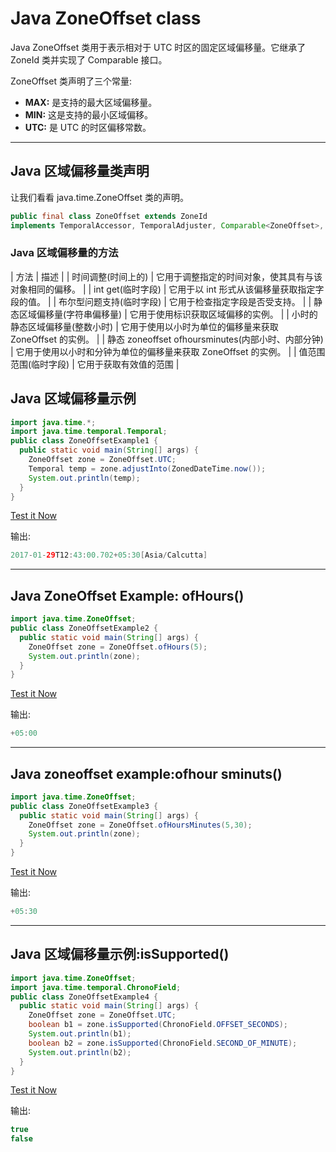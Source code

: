 # Java ZoneOffset class



Java ZoneOffset 类用于表示相对于 UTC 时区的固定区域偏移量。它继承了 ZoneId 类并实现了 Comparable 接口。

ZoneOffset 类声明了三个常量:

*   **MAX:** 是支持的最大区域偏移量。
*   **MIN:** 这是支持的最小区域偏移。
*   **UTC:** 是 UTC 的时区偏移常数。

* * *

## Java 区域偏移量类声明

让我们看看 java.time.ZoneOffset 类的声明。

```java
public final class ZoneOffset extends ZoneId 
implements TemporalAccessor, TemporalAdjuster, Comparable<ZoneOffset>, Serializable

```

### Java 区域偏移量的方法

| 方法 | 描述 |
| 时间调整(时间上的) | 它用于调整指定的时间对象，使其具有与该对象相同的偏移。 |
| int get(临时字段) | 它用于以 int 形式从该偏移量获取指定字段的值。 |
| 布尔型问题支持(临时字段) | 它用于检查指定字段是否受支持。 |
| 静态区域偏移量(字符串偏移量) | 它用于使用标识获取区域偏移的实例。 |
| 小时的静态区域偏移量(整数小时) | 它用于使用以小时为单位的偏移量来获取 ZoneOffset 的实例。 |
| 静态 zoneoffset ofhoursminutes(内部小时、内部分钟) | 它用于使用以小时和分钟为单位的偏移量来获取 ZoneOffset 的实例。 |
| 值范围范围(临时字段) | 它用于获取有效值的范围 |

## Java 区域偏移量示例

```java
import java.time.*;
import java.time.temporal.Temporal;
public class ZoneOffsetExample1 {
  public static void main(String[] args) {
    ZoneOffset zone = ZoneOffset.UTC;
    Temporal temp = zone.adjustInto(ZonedDateTime.now());
    System.out.println(temp);
  }
}

```

[Test it Now](https://compiler.javatpoint.com/opr/test.jsp?filename=ZoneOffsetExample1)

输出:

```java
2017-01-29T12:43:00.702+05:30[Asia/Calcutta]

```

* * *

## Java ZoneOffset Example: ofHours()

```java
import java.time.ZoneOffset;
public class ZoneOffsetExample2 {
  public static void main(String[] args) {
    ZoneOffset zone = ZoneOffset.ofHours(5);
    System.out.println(zone);
  }
}

```

[Test it Now](https://compiler.javatpoint.com/opr/test.jsp?filename=ZoneOffsetExample2)

输出:

```java
+05:00

```

* * *

## Java zoneoffset example:ofhour sminuts()

```java
import java.time.ZoneOffset;
public class ZoneOffsetExample3 {
  public static void main(String[] args) {
    ZoneOffset zone = ZoneOffset.ofHoursMinutes(5,30);
    System.out.println(zone);
  }
}

```

[Test it Now](https://compiler.javatpoint.com/opr/test.jsp?filename=ZoneOffsetExample3)

输出:

```java
+05:30

```

* * *

## Java 区域偏移量示例:isSupported()

```java
import java.time.ZoneOffset;
import java.time.temporal.ChronoField;
public class ZoneOffsetExample4 {
  public static void main(String[] args) {
    ZoneOffset zone = ZoneOffset.UTC;
    boolean b1 = zone.isSupported(ChronoField.OFFSET_SECONDS);
    System.out.println(b1);
    boolean b2 = zone.isSupported(ChronoField.SECOND_OF_MINUTE);
    System.out.println(b2);
  }
}

```

[Test it Now](https://compiler.javatpoint.com/opr/test.jsp?filename=ZoneOffsetExample4)

输出:

```java
true
false

```